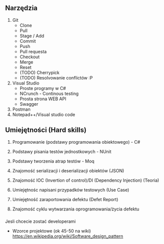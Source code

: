 ## Narzędzia

1. Git
    * Clone
    * Pull
    * Stage / Add
    * Commit
    * Push
    * Pull requesta
    * Checkout 
    * Merge
    * Reset
    * (TODO) Cherrypick
    * (TODO) Resolvowanie conflictów :P
2. Visual Studio
    * Proste programy w C#
    * NCrunch - Continous testing
    * Prosta strona WEB API
    * Swagger
3. Postman
4. Notepad++/Visual studio code

## Umiejętności (Hard skills)

1. Programowanie (podstawy programowania obiektowego) - C#
2. Podstawy pisania testów jednostkowych - NUnit
3. Podstawy tworzenia atrap testów - Moq
4. Znajomość serializacji i deserializacji obiektów (JSON)
5. Znajomość IOC (Invertion of control)/DI (Dependency Injection) (Teoria)

10. Umiejętnośc napisani przypadków testowych (Use Case) 
11. Umiejętność zaraportowania defektu (Defet Report)
12. Znajomość cyklu wytwarzania oprogramowania/życia defektu



###

Jesli chcecie zostać developerami

* Wzorce projektowe (ok 45-50 na wiki)
https://en.wikipedia.org/wiki/Software_design_pattern